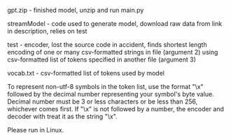 gpt.zip - finished model, unzip and run main.py

streamModel - code used to generate model, download raw data from link in description, relies on test

test - encoder, lost the source code in accident, finds shortest length encoding of one or many csv-formatted strings in file (argument 2) using csv-formatted list of tokens specified in another file (argument 3)

vocab.txt - csv-formatted list of tokens used by model


To represent non-utf-8 symbols in the token list, use the format "\x" followed by the decimal number representing your symbol's byte value. Decimal number must be 3 or less characters or be less than 256, whichever comes first. If "\x" is not followed by a number, the encoder and decoder with treat it as the string "\x".


Please run in Linux.
